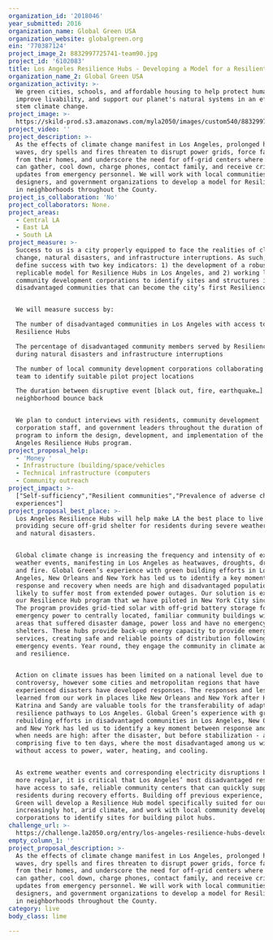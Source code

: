 ```yaml
---
organization_id: '2018046'
year_submitted: 2016
organization_name: Global Green USA
organization_website: globalgreen.org
ein: '770387124'
project_image_2: 8832997725741-team90.jpg
project_id: '6102083'
title: Los Angeles Resilience Hubs - Developing a Model for a Resilient City
organization_name_2: Global Green USA
organization_activity: >-
  We green cities, schools, and affordable housing to help protect human health,
  improve livability, and support our planet's natural systems in an effort to
  stem climate change.
project_image: >-
  https://skild-prod.s3.amazonaws.com/myla2050/images/custom540/8832997725741-team90.jpg
project_video: ''
project_description: >-
  As the effects of climate change manifest in Los Angeles, prolonged heat
  waves, dry spells and fires threaten to disrupt power grids, force families
  from their homes, and underscore the need for off-grid centers where residents
  can gather, cool down, charge phones, contact family, and receive critical
  updates from emergency personnel. We will work with local communities,
  designers, and government organizations to develop a model for Resilience Hubs
  in neighborhoods throughout the County.
project_is_collaboration: 'No'
project_collaborators: None.
project_areas:
  - Central LA
  - East LA
  - South LA
project_measure: >-
  Success to us is a city properly equipped to face the realities of climate
  change, natural disasters, and infrastructure interruptions. As such, we
  define success with two key indicators: 1) the development of a robust,
  replicable model for Resilience Hubs in Los Angeles, and 2) working local
  community development corporations to identify sites and structures in
  disadvantaged communities that can become the city’s first Resilience Hubs. 


  We will measure success by:

  The number of disadvantaged communities in Los Angeles with access to
  Resilience Hubs

  The percentage of disadvantaged community members served by Resilience Hubs
  during natural disasters and infrastructure interruptions 

  The number of local community development corporations collaborating with our
  team to identify suitable pilot project locations 

  The duration between disruptive event [black out, fire, earthquake…] and
  neighborhood bounce back 


  We plan to conduct interviews with residents, community development
  corporation staff, and government leaders throughout the duration of the
  program to inform the design, development, and implementation of the Los
  Angeles Resilience Hubs program.
project_proposal_help:
  - 'Money '
  - Infrastructure (building/space/vehicles
  - Technical infrastructure (computers
  - Community outreach
project_impact: >-
  ["Self-sufficiency","Resilient communities","Prevalence of adverse childhood
  experiences"]
project_proposal_best_place: >-
  Los Angeles Resilience Hubs will help make LA the best place to live by
  providing secure off-grid shelter for residents during severe weather events
  and natural disasters. 


  Global climate change is increasing the frequency and intensity of extreme
  weather events, manifesting in Los Angeles as heatwaves, droughts, dry spells,
  and fire. Global Green’s experience with green building efforts in Los
  Angeles, New Orleans and New York has led us to identify a key moment between
  response and recovery when needs are high and disadvantaged populations are
  likely to suffer most from extended power outages. Our solution is expanding
  our Resilience Hub program that we have piloted in New York City since 2013.
  The program provides grid-tied solar with off-grid battery storage for
  emergency power to centrally located, familiar community buildings within
  areas that suffered disaster damage, power loss and have no emergency
  shelters. These hubs provide back-up energy capacity to provide emergency
  services, creating safe and reliable points of distribution following
  emergency events. Year round, they engage the community in climate adaptation
  and resilience. 


  Action on climate issues has been limited on a national level due to political
  controversy, however some cities and metropolitan regions that have
  experienced disasters have developed responses. The responses and lessons
  learned from our work in places like New Orleans and New York after Hurricanes
  Katrina and Sandy are valuable tools for the transferability of adaptation and
  resilience pathways to Los Angeles. Global Green’s experience with green
  rebuilding efforts in disadvantaged communities in Los Angeles, New Orleans
  and New York has led us to identify a key moment between response and recovery
  when needs are high: after the disaster, but before stabilization - a gap
  comprising five to ten days, where the most disadvantaged among us will suffer
  without access to power, water, heating, and cooling.


  As extreme weather events and corresponding electricity disruptions become
  more regular, it is critical that Los Angeles’ most disadvantaged residents
  have access to safe, reliable community centers that can quickly support
  residents during recovery efforts. Building off previous experience, Global
  Green will develop a Resilience Hub model specifically suited for our
  increasingly hot, arid climate, and work with local community development
  corporations to identify sites for building pilot hubs.
challenge_url: >-
  https://challenge.la2050.org/entry/los-angeles-resilience-hubs-developing-a-model-for-a-resilient-city
empty_column_1: ''
project_proposal_description: >-
  As the effects of climate change manifest in Los Angeles, prolonged heat
  waves, dry spells and fires threaten to disrupt power grids, force families
  from their homes, and underscore the need for off-grid centers where residents
  can gather, cool down, charge phones, contact family, and receive critical
  updates from emergency personnel. We will work with local communities,
  designers, and government organizations to develop a model for Resilience Hubs
  in neighborhoods throughout the County.
category: live
body_class: lime

---
```

